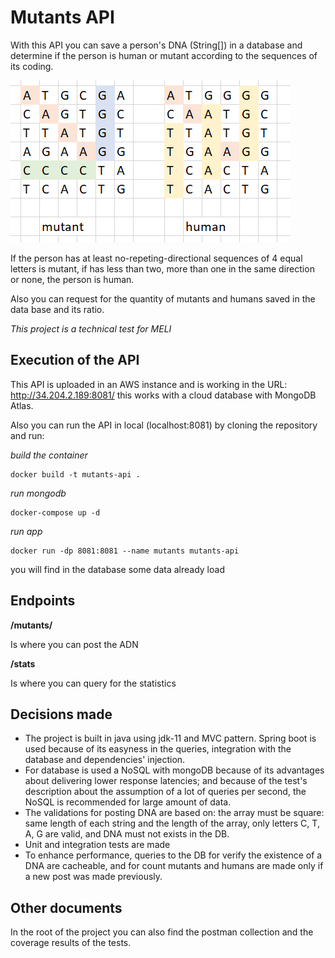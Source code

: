 # Mutants API
With this API you can save a person's DNA (String[]) in a database and determine if the person is human or mutant according to the sequences of its coding.

![image](./mutants-humans-example.PNG)

If the person has at least no-repeting-directional sequences of 4 equal letters is mutant, if has less than two, more than one in the same direction or none, the person is human.

Also you can request for the quantity of mutants and humans saved in the data base and its ratio.

*This project is a technical test for MELI*

## Execution of the API

This API is uploaded in an AWS instance and is working in the URL:
http://34.204.2.189:8081/
this works with a cloud database with MongoDB Atlas.

Also you can run the API in local (localhost:8081) by cloning the repository and run:

*build the container*
```
docker build -t mutants-api .
```
*run mongodb*
```
docker-compose up -d
```
*run app*
```
docker run -dp 8081:8081 --name mutants mutants-api
```
you will find in the database some data already load


## Endpoints

**/mutants/**

Is where you can post the ADN

**/stats**

Is where you can query for the statistics

## Decisions made

+ The project is built in java using jdk-11 and MVC pattern. Spring boot is used because of its easyness in the queries, integration with the database and dependencies' injection.
+ For database is used a NoSQL with mongoDB because of its advantages about delivering lower response latencies; and because of the test's description about the assumption of a lot of queries per second, the NoSQL is recommended for large amount of data.
+ The validations for posting DNA are based on: the array must be square: same length of each string and the length of the array, only letters C, T, A, G are valid, and DNA must not exists in the DB.
+ Unit and integration tests are made
+ To enhance performance, queries to the DB for verify the existence of a DNA are cacheable, and for count mutants and humans are made only if a new post was made previously.

## Other documents

In the root of the project you can also find the postman collection and the coverage results of the tests.
